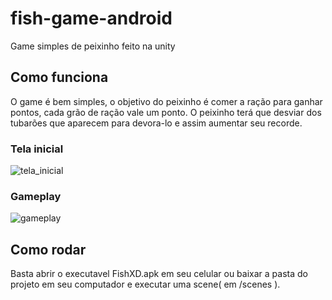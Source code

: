 # fish-game-android

Game simples de peixinho feito na unity

## Como funciona

O game é bem simples, o objetivo do peixinho é comer a ração para ganhar pontos, cada grão de ração vale um ponto. O peixinho terá que desviar dos tubarões que aparecem para devora-lo e assim aumentar seu recorde.

### Tela inicial

![tela_inicial](https://user-images.githubusercontent.com/24599447/131467358-cf6fa09e-6b64-4088-8f67-caacef4ebf17.jpg)

### Gameplay

![gameplay](https://user-images.githubusercontent.com/24599447/131467426-ac4672c3-f0a7-4a5f-bfea-15c88b363db0.jpg)


## Como rodar

Basta abrir o executavel FishXD.apk em seu celular ou baixar a pasta do projeto em seu computador e executar uma scene( em /scenes ).
